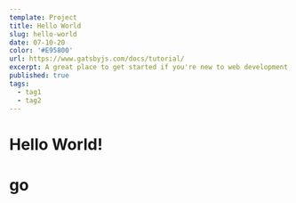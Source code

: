 ```yaml
---
template: Project
title: Hello World
slug: hello-world
date: 07-10-20
color: '#E95800'
url: https://www.gatsbyjs.com/docs/tutorial/
excerpt: A great place to get started if you're new to web development. Designed to guide you through setting up your first Gatsby site.
published: true
tags:
  - tag1
  - tag2
---
```


# Hello World!

# go
